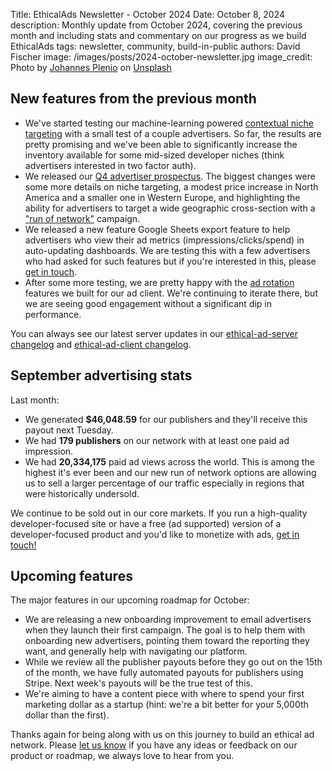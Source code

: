 Title: EthicalAds Newsletter - October 2024
Date: October 8, 2024
description: Monthly update from October 2024, covering the previous month and including stats and commentary on our progress as we build EthicalAds
tags: newsletter, community, build-in-public
authors: David Fischer
image: /images/posts/2024-october-newsletter.jpg
image_credit: <span>Photo by <a href="https://unsplash.com/@jplenio?utm_content=creditCopyText&utm_medium=referral&utm_source=unsplash">Johannes Plenio</a> on <a href="https://unsplash.com/photos/forest-heat-by-sunbeam-RwHv7LgeC7s?utm_content=creditCopyText&utm_medium=referral&utm_source=unsplash">Unsplash</a></span>


## New features from the previous month

* We've started testing our machine-learning powered
  [contextual niche targeting]({filename}../pages/niche-targeting.md)
  with a small test of a couple advertisers.
  So far, the results are pretty promising and we've been able to significantly increase
  the inventory available for some mid-sized developer niches
  (think advertisers interested in two factor auth).
* We released our [Q4 advertiser prospectus](https://www.ethicalads.io/prospectus/ethicalads-advertiser-prospectus.pdf).
  The biggest changes were some more details on niche targeting, a modest price increase in North America and a smaller one in Western Europe, and highlighting the ability
  for advertisers to target a wide geographic cross-section with a ["run of network"]({filename}../pages/advertisers-pricing.md) campaign.
* We released a new feature Google Sheets export feature to help advertisers
  who view their ad metrics (impressions/clicks/spend) in auto-updating dashboards.
  We are testing this with a few advertisers who had asked for such features
  but if you're interested in this, please [get in touch]({filename}../pages/contact.md).
* After some more testing, we are pretty happy with the
  [ad rotation](https://ethical-ad-client.readthedocs.io/en/latest/index.html#automatic-ad-rotation)
  features we built for our ad client. We're continuing to iterate there, but we are seeing
  good engagement without a significant dip in performance.

You can always see our latest server updates in our
[ethical-ad-server changelog](https://ethical-ad-server.readthedocs.io/en/latest/developer/changelog.html)
and [ethical-ad-client changelog](https://ethical-ad-client.readthedocs.io/en/latest/changelog.html).


## September advertising stats

[comment]: https://server.ethicalads.io/publisher/all/report/?start_date=2024-09-01&end_date=2024-09-30

Last month:

* We generated **$46,048.59** for our publishers and they'll receive this payout next Tuesday.
* We had **179 publishers** on our network with at least one paid ad impression.
* We had **20,334,175** paid ad views across the world.
  This is among the highest it's ever been and our new run of network options
  are allowing us to sell a larger percentage of our traffic especially in regions
  that were historically undersold.

We continue to be sold out in our core markets.
If you run a high-quality developer-focused site
or have a free (ad supported) version of a developer-focused product
and you'd like to monetize with ads,
[get in touch!]({filename}../pages/publishers.md#inbound-form)


## Upcoming features

The major features in our upcoming roadmap for October:

* We are releasing a new onboarding improvement to email advertisers
  when they launch their first campaign.
  The goal is to help them with onboarding new advertisers,
  pointing them toward the reporting they want,
  and generally help with navigating our platform.
* While we review all the publisher payouts before they go out on the 15th of the month,
  we have fully automated payouts for publishers using Stripe.
  Next week's payouts will be the true test of this.
* We're aiming to have a content piece with where to spend your first marketing dollar
  as a startup (hint: we're a bit better for your 5,000th dollar than the first).


Thanks again for being along with us on this journey to build an ethical ad network.
Please [let us know]({filename}../pages/contact.md) if you have any ideas or feedback on our product or roadmap,
we always love to hear from you.
